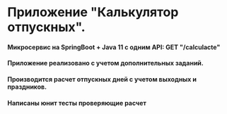 # Приложение "Калькулятор отпускных".
#### Микросервис на SpringBoot + Java 11 c одним API: GET "/calculacte"
#### Приложение реализовано с учетом дополнительных заданий. 
#### Производится расчет отпускных дней с учетом выходных и праздников. 
#### Написаны юнит тесты проверяющие расчет